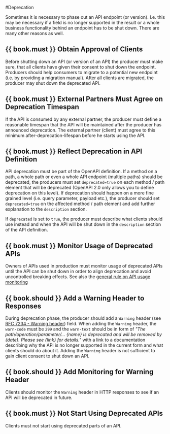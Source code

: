 #Deprecation

Sometimes it is necessary to phase out an API endpoint (or version). I.e. this
may be necessary if a field is no longer supported in the result or a whole
business functionality behind an endpoint has to be shut down. There are
many other reasons as well.


## {{ book.must }} Obtain Approval of Clients

Before shutting down an API (or version of an API) the producer must make
sure, that all clients have given their consent to shut down the
endpoint. Producers should help consumers to migrate to a potential new
endpoint (i.e. by providing a migration manual). After all clients are
migrated, the producer may shut down the deprecated API.

## {{ book.must }} External Partners Must Agree on Deprecation Timespan

If the API is consumed by any external partner, the producer must define a
reasonable timespan that the API will be maintained after the producer has
announced deprecation. The external partner (client) must agree to this
minimum after-deprecation-lifespan before he starts using the API. 

## {{ book.must }} Reflect Deprecation in API Definition

API deprecation must be part of the OpenAPI definition. If a method
on a path, a whole path or even a whole API endpoint (multiple paths) should
be deprecated, the producers must set `deprecated=true` on each method / path
element that will be deprecated (OpenAPI 2.0 only allows you to define
deprecation on this level). If deprecation should happen on a more fine grained 
level (i.e. query parameter, payload etc.), the producer should set
`deprecated=true` on the affected method / path element and add further
explanation to the `description` section. 

If `deprecated` is set to `true`, the producer must describe what clients
should use instead and when the API will be shut down in the `description`
section of the API definition. 

## {{ book.must }} Monitor Usage of Deprecated APIs

Owners of APIs used in production must monitor usage of deprecated APIs until the API can be shut down in order to align deprecation and avoid uncontrolled breaking effects. See also the [general rule on API usage monitoring](../api-operation/ApiOperation.md)

## {{ book.should }} Add a Warning Header to Responses

During deprecation phase, the producer should add a `Warning` header (see [RFC
7234 - Warning header](https://tools.ietf.org/html/rfc7234#section-5.5))
field. When adding the `Warning` header, the `warn-code` must be `299` and the
`warn-text` should be in form of *"The path/operation/parameter/... {name} is
deprecated and will be removed by {date}. Please see {link} for details."*
with a link to a documentation describing why the API is no longer supported
in the current form and what clients should do about it. Adding the `Warning`
header is not sufficient to gain client consent to shut down an API.

## {{ book.should }} Add Monitoring for Warning Header

Clients should monitor the `Warning` header in HTTP responses to see if an API will be deprecated in future.

## {{ book.must }} Not Start Using Deprecated APIs

Clients must not start using deprecated parts of an API.
